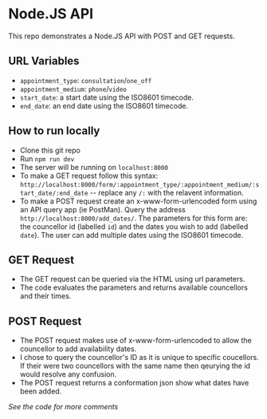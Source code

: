 # Node.JS API #

This repo demonstrates a Node.JS API with POST and GET requests.

## URL Variables ##
- `appointment_type`: `consultation`/`one_off`
- `appointment_medium`: `phone`/`video`
- `start_date`: a start date using the ISO8601 timecode.
-  `end_date`: an end date using the ISO8601 timecode.

## How to run locally ##
- Clone this git repo
- Run `npm run dev`
- The server will be running on `localhost:8000`
- To make a GET request follow this syntax: `http://localhost:8000/form/:appointment_type/:appointment_medium/:start_date/:end_date` -- replace any `/:` with the relavent information.
- To make a POST request create an x-www-form-urlencoded form using an API query app (ie PostMan). Query the address `http://localhost:8000/add_dates/`. The parameters for this form are: the councellor id (labelled `id`) and the dates you wish to add (labelled `date`). The user can add multiple dates using the ISO8601 timecode.

## GET Request ##
- The GET request can be queried via the HTML using url parameters.
- The code evaluates the parameters and returns available councellors and their times.

## POST Request ##
- The POST request makes use of x-www-form-urlencoded to allow the councellor to add availability dates.
- I chose to query the councellor's ID as it is unique to specific coucellors. If their were two councellors with the same name then qeurying the id would resolve any confusion.
- The POST request returns a conformation json show what dates have been added.

*See the code for more comments*

 
